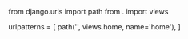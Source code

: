 from django.urls import path
from . import views

urlpatterns = [
    path('', views.home, name='home'),
]
